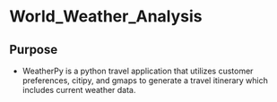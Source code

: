 # World_Weather_Analysis
## Purpose
- WeatherPy is a python travel application that utilizes customer preferences, citipy, and gmaps to generate a travel itinerary which includes current weather data.